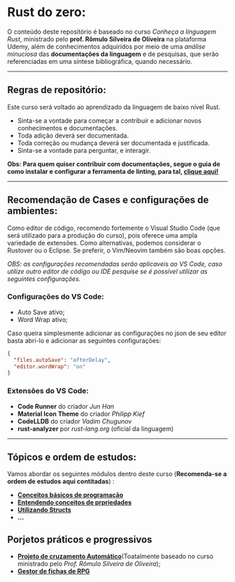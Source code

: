 # Rust do zero:

O conteúdo deste repositório é baseado no curso _Conheça a linguagem Rust_, ministrado pelo **prof. Rômulo Silveira de Oliveira** na plataforma Udemy, além de conhecimentos adquiridos por meio de uma _análise minuciosa_ das **documentações da linguagem** e de pesquisas, que serão referenciadas em uma síntese bibliográfica, quando necessário.

---

## Regras de repositório:

Este curso será voltado ao aprendizado da linguagem de baixo nível Rust.

- Sinta-se a vontade para começar a contribuir e adicionar novos conhecimentos e documentações.
- Toda adição deverá ser documentada.
- Toda correção ou mudança deverá ser documentada e justificada.
- Sinta-se a vontade para perguntar, e interagir.

**Obs: Para quem quiser contribuir com documentações, segue o guia de como instalar e configurar a ferramenta de linting, para tal, [clique aqui!](./basic_settings_for_contributors/configLintingToll.md)**

---

## Recomendação de Cases e configurações de ambientes:

Como editor de código, recomendo fortemente o Visual Studio Code (que será utilizado para a produção do curso), pois oferece uma ampla variedade de extensões. Como alternativas, podemos considerar o Rustover ou o Eclipse. Se preferir, o Vim/Neovim também são boas opções.

_OBS: as configurações recomendadas serão aplicaveis ao VS Code, caso utilize outro editor de código ou IDE pesquise se é possível utilizar as seguintes configurações._

### Configurações do VS Code:

- Auto Save ativo;
- Word Wrap ativo;

Caso queira simplesmente adicionar as configurações no json de seu editor basta abri-lo e adicionar as seguintes configurações:

```json
{
  "files.autoSave": "afterDelay",
  "editor.wordWrap": "on"
}
```

### Extensões do VS Code:

- **Code Runner** do criador _Jun Han_
- **Material Icon Theme** do criador _Philipp Kief_
- **CodeLLDB** do criador _Vadim Chugunov_
- **rust-analyzer** por _rust-lang.org_ (oficial da linguagem)

---

## Tópicos e ordem de estudos:

Vamos abordar os seguintes módulos dentro deste curso (**Recomenda-se a ordem de estudos aqui contitadas**) :

- **[Conceitos básicos de programação](./basic_programming_concepts/readme.md)**
- **[Entendendo conceitos de prpriedades](#)**
- **[Utilizando Structs](#)**
- **...**

## Porjetos práticos e progressivos

- **[Projeto de cruzamento Automático](./practical_projects/simulation_of_cars_at_street_intersection/readme.md)**(Toatalmente baseado no curso ministrado pelo _Prof. Rômulo Silveira de Oliveira_);
- **[Gestor de fichas de RPG](./practical_projects/rpg_sheet_manager/readme.md)**